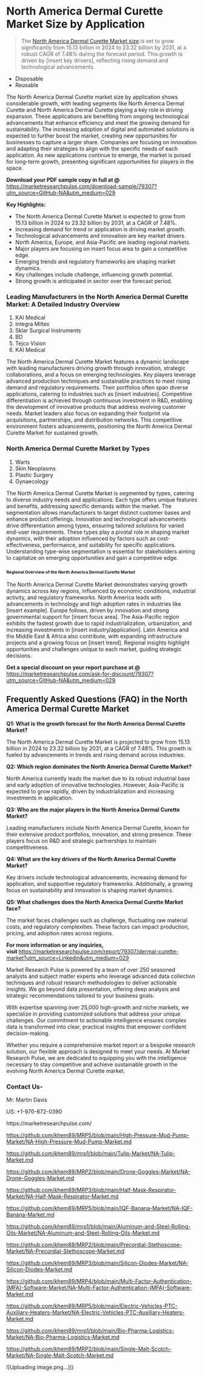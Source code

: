 <h1>North America Dermal Curette Market&nbsp;Size by Application</h1><blockquote><p>The <a href="https://marketresearchpulse.com/download-sample/79307?utm_source=GitHub-NA&amp;utm_medium=029">North America Dermal Curette Market size</a> is set to grow significantly from 15.13 billion in 2024 to 23.32 billion by 2031, at a robust CAGR of 7.48% during the forecast period. This growth is driven by [insert key drivers], reflecting rising demand and technological advancements.</p></blockquote><ul><li>Disposable<li> Reusable</li></ul><p>The North America Dermal Curette market size by application shows considerable growth, with leading segments like North America Dermal Curette and North America Dermal Curette playing a key role in driving expansion. These applications are benefiting from ongoing technological advancements that enhance efficiency and meet the growing demand for sustainability. The increasing adoption of digital and automated solutions is expected to further boost the market, creating new opportunities for businesses to capture a larger share. Companies are focusing on innovation and adapting their strategies to align with the specific needs of each application. As new applications continue to emerge, the market is poised for long-term growth, presenting significant opportunities for players in the space.</p><p><strong>Download your PDF sample copy in full at @ </strong><a href="https://marketresearchpulse.com/download-sample/79307?utm_source=GitHub-NA&amp;utm_medium=029">https://marketresearchpulse.com/download-sample/79307?utm_source=GitHub-NA&amp;utm_medium=029</a></p><p><strong>Key Highlights: </strong></p><ul><li>The North America Dermal Curette Market is expected to grow from 15.13 billion in 2024 to 23.32 billion by 2031, at a CAGR of 7.48%.</li><li>Increasing demand for trend or application is driving market growth.</li><li>Technological advancements and innovation are key market drivers.</li><li>North America, Europe, and Asia-Pacific are leading regional markets.</li><li>Major players are focusing on insert focus area to gain a competitive edge.</li><li>Emerging trends and regulatory frameworks are shaping market dynamics.</li><li>Key challenges include challenge, influencing growth potential.</li><li>Strong growth is anticipated in sector over the forecast period.</li></ul><h3>Leading Manufacturers in the North America Dermal Curette Market: A Detailed Industry Overview</h3><ol><li>KAI Medical</li><li>Integra Miltex</li><li>Sklar Surgical Instruments</li><li>BD</li><li>Tejco Vision</li><li>KAI Medical</li></ol><div class="flex max-w-full flex-col flex-grow"><div class="min-h-8 text-message flex w-full flex-col items-end gap-2 whitespace-normal break-words [.text-message+&amp;]:mt-5" dir="auto" data-message-author-role="assistant" data-message-id="fd8432e4-4910-450d-b182-61b7bfb0a01f" data-message-model-slug="gpt-4o"><div class="flex w-full flex-col gap-1 empty:hidden first:pt-[3px]"><div class="markdown prose w-full break-words dark:prose-invert light"><p>The North America Dermal Curette Market features a dynamic landscape with leading manufacturers driving growth through innovation, strategic collaborations, and a focus on emerging technologies. Key players leverage advanced production techniques and sustainable practices to meet rising demand and regulatory requirements. Their portfolios often span diverse applications, catering to industries such as [insert industries]. Competitive differentiation is achieved through continuous investment in R&amp;D, enabling the development of innovative products that address evolving customer needs. Market leaders also focus on expanding their footprint via acquisitions, partnerships, and distribution networks. This competitive environment fosters advancements, positioning the North America Dermal Curette Market for sustained growth.</p></div></div></div></div><h3>North America Dermal Curette Market by Types</h3><ol><li>Warts<li> Skin Neoplasms<li> Plastic Surgery<li> Gynaecology</li></ol><div class="flex max-w-full flex-col flex-grow"><div class="min-h-8 text-message flex w-full flex-col items-end gap-2 whitespace-normal break-words [.text-message+&amp;]:mt-5" dir="auto" data-message-author-role="assistant" data-message-id="084470be-0bb7-4664-bddf-5156b4f41249" data-message-model-slug="gpt-4o-mini"><div class="flex w-full flex-col gap-1 empty:hidden first:pt-[3px]"><div class="markdown prose w-full break-words dark:prose-invert light"><p>The North America Dermal Curette Market is segmented by types, catering to diverse industry needs and applications. Each type offers unique features and benefits, addressing specific demands within the market. The segmentation allows manufacturers to target distinct customer bases and enhance product offerings. Innovation and technological advancements drive differentiation among types, ensuring tailored solutions for varied end-user requirements. These types play a pivotal role in shaping market dynamics, with their adoption influenced by factors such as cost-effectiveness, performance, and suitability for specific applications. Understanding type-wise segmentation is essential for stakeholders aiming to capitalize on emerging opportunities and gain a competitive edge.</p></div></div></div></div><h3><span style="font-size: 11px;">Regional Overview of the North America Dermal Curette Market</span></h3><div class="flex max-w-full flex-col flex-grow"><div class="min-h-8 text-message flex w-full flex-col items-end gap-2 whitespace-normal break-words [.text-message+&amp;]:mt-5" dir="auto" data-message-author-role="assistant" data-message-id="e9038762-ce64-4e30-91c9-9bd413514231" data-message-model-slug="gpt-4o-mini"><div class="flex w-full flex-col gap-1 empty:hidden first:pt-[3px]"><div class="markdown prose w-full break-words dark:prose-invert light"><p>The North America Dermal Curette Market demonstrates varying growth dynamics across key regions, influenced by economic conditions, industrial activity, and regulatory frameworks. North America leads with advancements in technology and high adoption rates in industries like [insert example]. Europe follows, driven by innovation and strong governmental support for [insert focus area]. The Asia-Pacific region exhibits the fastest growth due to rapid industrialization, urbanization, and increasing investments in [insert industry/application]. Latin America and the Middle East &amp; Africa also contribute, with expanding infrastructure projects and a growing focus on [insert trend]. Regional insights highlight opportunities and challenges unique to each market, guiding strategic decisions.</p></div></div></div></div><p><strong>Get a special discount on your report purchase at @ </strong><a href="https://marketresearchpulse.com/ask-for-discount/79307?utm_source=GitHub-NA&amp;utm_medium=029">https://marketresearchpulse.com/ask-for-discount/79307?utm_source=GitHub-NA&amp;utm_medium=029</a></p><h2>Frequently Asked Questions (FAQ) in the North America Dermal Curette Market</h2><p><strong>Q1: What is the growth forecast for the North America Dermal Curette Market?</strong></p><p>The North America Dermal Curette Market is projected to grow from 15.13 billion in 2024 to 23.32 billion by 2031, at a CAGR of 7.48%. This growth is fueled by advancements in trends and rising demand across industries.</p><p><strong>Q2: Which region dominates the North America Dermal Curette Market?</strong></p><p>North America currently leads the market due to its robust industrial base and early adoption of innovative technologies. However, Asia-Pacific is expected to grow rapidly, driven by industrialization and increasing investments in application.</p><p><strong>Q3: Who are the major players in the North America Dermal Curette Market?</strong></p><p>Leading manufacturers include North America Dermal Curette, known for their extensive product portfolios, innovation, and strong presence. These players focus on R&amp;D and strategic partnerships to maintain competitiveness.</p><p><strong>Q4: What are the key drivers of the North America Dermal Curette Market?</strong></p><p>Key drivers include technological advancements, increasing demand for application, and supportive regulatory frameworks. Additionally, a growing focus on sustainability and innovation is shaping market dynamics.</p><p><strong>Q5: What challenges does the North America Dermal Curette Market face?</strong></p><p>The market faces challenges such as challenge, fluctuating raw material costs, and regulatory complexities. These factors can impact production, pricing, and adoption rates across regions.</p><p><strong>For more information or any inquiries, visit&nbsp;</strong><a href="https://marketresearchpulse.com/report/79307/dermal-curette-market?utm_source=Linkedin&utm_medium=029">https://marketresearchpulse.com/report/79307/dermal-curette-market?utm_source=Linkedin&utm_medium=029</a></p><p>Market Research Pulse is powered by a team of over 250 seasoned analysts and subject matter experts who leverage advanced data collection techniques and robust research methodologies to deliver actionable insights. We go beyond data presentation, offering deep analysis and strategic recommendations tailored to your business goals.</p><p>With expertise spanning over 25,000 high-growth and niche markets, we specialize in providing customized solutions that address your unique challenges. Our commitment to actionable intelligence ensures complex data is transformed into clear, practical insights that empower confident decision-making.</p><p>Whether you require a comprehensive market report or a bespoke research solution, our flexible approach is designed to meet your needs. At Market Research Pulse, we are dedicated to equipping you with the intelligence necessary to stay competitive and achieve sustainable growth in the evolving North America Dermal Curette market.</p><h3><strong>Contact Us-</strong></h3><p>Mr. Martin Davis</p><p>US: +1-970-672-0390</p><p>https://marketresearchpulse.com/</p><p><a href="https://github.com/khem89/MRP5/blob/main/High-Pressure-Mud-Pump-Market/NA-High-Pressure-Mud-Pump-Market.md">https://github.com/khem89/MRP5/blob/main/High-Pressure-Mud-Pump-Market/NA-High-Pressure-Mud-Pump-Market.md</a></p><p><a href="https://github.com/khem89/mrp1/blob/main/Tulip-Market/NA-Tulip-Market.md">https://github.com/khem89/mrp1/blob/main/Tulip-Market/NA-Tulip-Market.md</a></p><p><a href="https://github.com/khem89/MRP2/blob/main/Drone-Goggles-Market/NA-Drone-Goggles-Market.md">https://github.com/khem89/MRP2/blob/main/Drone-Goggles-Market/NA-Drone-Goggles-Market.md</a></p><p><a href="https://github.com/khem89/MRP3/blob/main/Half-Mask-Respirator-Market/NA-Half-Mask-Respirator-Market.md">https://github.com/khem89/MRP3/blob/main/Half-Mask-Respirator-Market/NA-Half-Mask-Respirator-Market.md</a></p><p><a href="https://github.com/khem89/MRP5/blob/main/IQF-Banana-Market/NA-IQF-Banana-Market.md">https://github.com/khem89/MRP5/blob/main/IQF-Banana-Market/NA-IQF-Banana-Market.md</a></p><p><a href="https://github.com/khem89/mrp1/blob/main/Aluminum-and-Steel-Rolling-Oils-Market/NA-Aluminum-and-Steel-Rolling-Oils-Market.md">https://github.com/khem89/mrp1/blob/main/Aluminum-and-Steel-Rolling-Oils-Market/NA-Aluminum-and-Steel-Rolling-Oils-Market.md</a></p><p><a href="https://github.com/khem89/MRP2/blob/main/Precordial-Stethoscope-Market/NA-Precordial-Stethoscope-Market.md">https://github.com/khem89/MRP2/blob/main/Precordial-Stethoscope-Market/NA-Precordial-Stethoscope-Market.md</a></p><p><a href="https://github.com/khem89/MRP3/blob/main/Silicon-Diodes-Market/NA-Silicon-Diodes-Market.md">https://github.com/khem89/MRP3/blob/main/Silicon-Diodes-Market/NA-Silicon-Diodes-Market.md</a></p><p><a href="https://github.com/khem89/MRP4/blob/main/Multi-Factor-Authentication-(MFA)-Software-Market/NA-Multi-Factor-Authentication-(MFA)-Software-Market.md">https://github.com/khem89/MRP4/blob/main/Multi-Factor-Authentication-(MFA)-Software-Market/NA-Multi-Factor-Authentication-(MFA)-Software-Market.md</a></p><p><a href="https://github.com/khem89/MRP5/blob/main/Electric-Vehicles-PTC-Auxiliary-Heaters-Market/NA-Electric-Vehicles-PTC-Auxiliary-Heaters-Market.md">https://github.com/khem89/MRP5/blob/main/Electric-Vehicles-PTC-Auxiliary-Heaters-Market/NA-Electric-Vehicles-PTC-Auxiliary-Heaters-Market.md</a></p><p><a href="https://github.com/khem89/mrp1/blob/main/Bio-Pharma-Logistics-Market/NA-Bio-Pharma-Logistics-Market.md">https://github.com/khem89/mrp1/blob/main/Bio-Pharma-Logistics-Market/NA-Bio-Pharma-Logistics-Market.md</a></p><p><a href="https://github.com/khem89/MRP2/blob/main/Single-Malt-Scotch-Market/NA-Single-Malt-Scotch-Market.md">https://github.com/khem89/MRP2/blob/main/Single-Malt-Scotch-Market/NA-Single-Malt-Scotch-Market.md</a></p>
![Uploading image.png…]()
